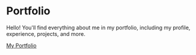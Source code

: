 # Portfolio

Hello! You'll find everything about me in my portfolio, including my profile, experience, projects, and more. 

[My Portfolio](https://your-portfolio-link.com)
